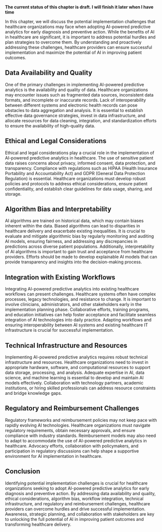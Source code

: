 **The current status of this chapter is draft. I will finish it later when I have time**

In this chapter, we will discuss the potential implementation challenges that healthcare organizations may face when adopting AI-powered predictive analytics for early diagnosis and preventive action. While the benefits of AI in healthcare are significant, it is important to address potential hurdles and plan strategies to overcome them. By understanding and proactively addressing these challenges, healthcare providers can ensure successful implementation and maximize the potential of AI in improving patient outcomes.

Data Availability and Quality
-----------------------------

One of the primary challenges in implementing AI-powered predictive analytics is the availability and quality of data. Healthcare organizations may encounter issues such as fragmented data sources, inconsistent data formats, and incomplete or inaccurate records. Lack of interoperability between different systems and electronic health records can pose obstacles to data aggregation and analysis. It is essential to establish effective data governance strategies, invest in data infrastructure, and allocate resources for data cleaning, integration, and standardization efforts to ensure the availability of high-quality data.

Ethical and Legal Considerations
--------------------------------

Ethical and legal considerations play a crucial role in the implementation of AI-powered predictive analytics in healthcare. The use of sensitive patient data raises concerns about privacy, informed consent, data protection, and transparency. Compliance with regulations such as HIPAA (Health Insurance Portability and Accountability Act) and GDPR (General Data Protection Regulation) is essential. Healthcare organizations must develop robust policies and protocols to address ethical considerations, ensure patient confidentiality, and establish clear guidelines for data usage, sharing, and storage.

Algorithm Bias and Interpretability
-----------------------------------

AI algorithms are trained on historical data, which may contain biases inherent within the data. Biased algorithms can lead to disparities in healthcare delivery and exacerbate existing inequalities. It is crucial to evaluate and mitigate algorithmic bias by regularly monitoring and auditing AI models, ensuring fairness, and addressing any discrepancies in predictions across diverse patient populations. Additionally, interpretability of AI algorithms is important to gain trust and acceptance from healthcare providers. Efforts should be made to develop explainable AI models that can provide transparency and insights into the decision-making process.

Integration with Existing Workflows
-----------------------------------

Integrating AI-powered predictive analytics into existing healthcare workflows can present challenges. Healthcare systems often have complex processes, legacy technologies, and resistance to change. It is important to involve clinicians, administrators, and other stakeholders early in the implementation planning phase. Collaborative efforts, training programs, and education initiatives can help foster acceptance and facilitate seamless integration of AI technologies into daily practice. Adapting workflows and ensuring interoperability between AI systems and existing healthcare IT infrastructure is crucial for successful implementation.

Technical Infrastructure and Resources
--------------------------------------

Implementing AI-powered predictive analytics requires robust technical infrastructure and resources. Healthcare organizations need to invest in appropriate hardware, software, and computational resources to support data storage, processing, and analysis. Adequate expertise in AI, data science, and machine learning is essential to develop and maintain AI models effectively. Collaboration with technology partners, academic institutions, or hiring skilled professionals can address resource constraints and bridge knowledge gaps.

Regulatory and Reimbursement Challenges
---------------------------------------

Regulatory frameworks and reimbursement policies may not keep pace with rapidly evolving AI technologies. Healthcare organizations must navigate regulatory requirements, obtain necessary approvals, and ensure compliance with industry standards. Reimbursement models may also need to adapt to accommodate the use of AI-powered predictive analytics in healthcare. Advocacy efforts, collaboration with policymakers, and participation in regulatory discussions can help shape a supportive environment for AI implementation in healthcare.

Conclusion
----------

Identifying potential implementation challenges is crucial for healthcare organizations seeking to adopt AI-powered predictive analytics for early diagnosis and preventive action. By addressing data availability and quality, ethical considerations, algorithm bias, workflow integration, technical infrastructure, and regulatory and reimbursement challenges, healthcare providers can overcome hurdles and drive successful implementation. Awareness, strategic planning, and collaboration with stakeholders are key to unlocking the full potential of AI in improving patient outcomes and transforming healthcare delivery.
